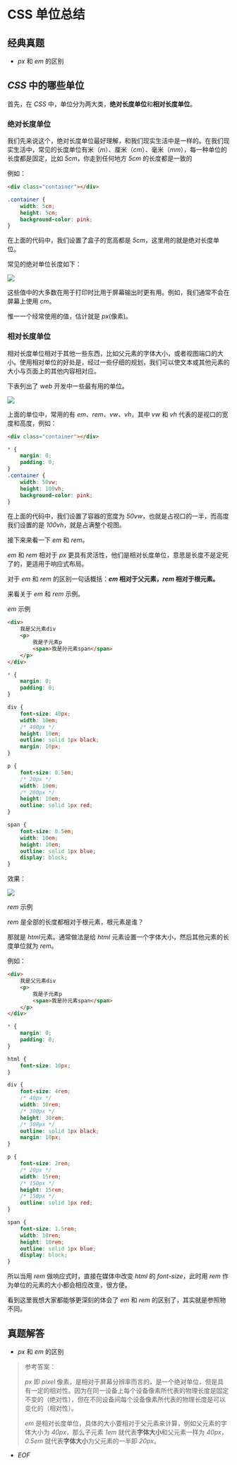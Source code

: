 # CSS 单位总结

## 经典真题

-   _px_ 和 _em_ 的区别

## _CSS_ 中的哪些单位

首先，在 _CSS_ 中，单位分为两大类，**绝对长度单位**和**相对长度单位**。

### 绝对长度单位

我们先来说这个，绝对长度单位最好理解，和我们现实生活中是一样的。在我们现实生活中，常见的长度单位有米（_m_）、厘米（_cm_）、毫米（_mm_），每一种单位的长度都是固定，比如 _5cm_，你走到任何地方 _5cm_ 的长度都是一致的

例如：

```html
<div class="container"></div>
```

```css
.container {
    width: 5cm;
    height: 5cm;
    background-color: pink;
}
```

在上面的代码中，我们设置了盒子的宽高都是 _5cm_，这里用的就是绝对长度单位。

常见的绝对单位长度如下：

![](https://xiejie-typora.oss-cn-chengdu.aliyuncs.com/2021-09-14-073818.png)

这些值中的大多数在用于打印时比用于屏幕输出时更有用。例如，我们通常不会在屏幕上使用 _cm_。

惟一一个经常使用的值，估计就是 _px_(像素)。

### 相对长度单位

相对长度单位相对于其他一些东西，比如父元素的字体大小，或者视图端口的大小。使用相对单位的好处是，经过一些仔细的规划，我们可以使文本或其他元素的大小与页面上的其他内容相对应。

下表列出了 _web_ 开发中一些最有用的单位。

![](https://xiejie-typora.oss-cn-chengdu.aliyuncs.com/2021-09-14-074021.png)

上面的单位中，常用的有 _em、rem、vw、vh_，其中 _vw_ 和 _vh_ 代表的是视口的宽度和高度，例如：

```html
<div class="container"></div>
```

```css
* {
    margin: 0;
    padding: 0;
}
.container {
    width: 50vw;
    height: 100vh;
    background-color: pink;
}
```

在上面的代码中，我们设置了容器的宽度为 _50vw_，也就是占视口的一半，而高度我们设置的是 _100vh_，就是占满整个视图。

接下来来看一下 _em_ 和 _rem_。

_em_ 和 _rem_ 相对于 _px_ 更具有灵活性，他们是相对长度单位，意思是长度不是定死了的，更适用于响应式布局。

对于 _em_ 和 _rem_ 的区别一句话概括：**_em_ 相对于父元素，_rem_ 相对于根元素。**

来看关于 _em_ 和 _rem_ 示例。

_em_ 示例

```html
<div>
    我是父元素div
    <p>
        我是子元素p
        <span>我是孙元素span</span>
    </p>
</div>
```

```css
* {
    margin: 0;
    padding: 0;
}

div {
    font-size: 40px;
    width: 10em;
    /* 400px */
    height: 10em;
    outline: solid 1px black;
    margin: 10px;
}

p {
    font-size: 0.5em;
    /* 20px */
    width: 10em;
    /* 200px */
    height: 10em;
    outline: solid 1px red;
}

span {
    font-size: 0.5em;
    width: 10em;
    height: 10em;
    outline: solid 1px blue;
    display: block;
}
```

效果：

![](https://xiejie-typora.oss-cn-chengdu.aliyuncs.com/2021-09-14-075220.png)

_rem_ 示例

_rem_ 是全部的长度都相对于根元素，根元素是谁？

那就是 *html*元素。通常做法是给 _html_ 元素设置一个字体大小，然后其他元素的长度单位就为 _rem_。

例如：

```html
<div>
    我是父元素div
    <p>
        我是子元素p
        <span>我是孙元素span</span>
    </p>
</div>
```

```css
* {
    margin: 0;
    padding: 0;
}

html {
    font-size: 10px;
}

div {
    font-size: 4rem;
    /* 40px */
    width: 30rem;
    /* 300px */
    height: 30rem;
    /* 300px */
    outline: solid 1px black;
    margin: 10px;
}

p {
    font-size: 2rem;
    /* 20px */
    width: 15rem;
    /* 150px */
    height: 15rem;
    /* 150px */
    outline: solid 1px red;
}

span {
    font-size: 1.5rem;
    width: 10rem;
    height: 10rem;
    outline: solid 1px blue;
    display: block;
}
```

所以当用 _rem_ 做响应式时，直接在媒体中改变 _html_ 的 _font-size_，此时用 _rem_ 作为单位的元素的大小都会相应改变，很方便。

看到这里我想大家都能够更深刻的体会了 _em_ 和 _rem_ 的区别了，其实就是参照物不同。

## 真题解答

-   _px_ 和 _em_ 的区别

> 参考答案：
>
> _px_ 即 _pixel_ 像素，是相对于屏幕分辨率而言的，是一个绝对单位，但是具有一定的相对性。因为在同一设备上每个设备像素所代表的物理长度是固定不变的（绝对性），但在不同设备间每个设备像素所代表的物理长度是可以变化的（相对性）。
>
> _em_ 是相对长度单位，具体的大小要相对于父元素来计算，例如父元素的字体大小为 _40px_，那么子元素 _1em_ 就代表**字体大小**和父元素一样为 _40px_，_0.5em_ 就代表**字体大小**为父元素的一半即 _20px_。

-   _EOF_

